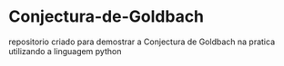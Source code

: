 # Conjectura-de-Goldbach
repositorio criado para demostrar a Conjectura de Goldbach na pratica utilizando a linguagem python
